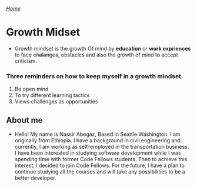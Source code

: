 
[*Home*](https://nassir1976.github.io/reading-notes/)


# Growth Midset

- Growth mindset is the growth Of mind by **education** or **work expriences** to face ~~chalanges~~, obstacles and also the growth of mind to accept criticism.


### Three reminders on how to keep myself in a growth mindset.

1. Be open mind
2. To try different learning tactics
3. Views challenges as opportunities

## About me

* Hello! My name is Nassir Abegaz, Based in Seattle Washington. I am originally from Ethiopia. I have a background in civil engineering and currently, I am working as self-employed in the transportation business. I have been interested in studying software development while I was spending time with former Code Fellows students. Then to achieve this interest, I decided to join Code Fellows. For the future, I have a plan to continue studying all the courses and will take any possibilities to be a better developer. 
